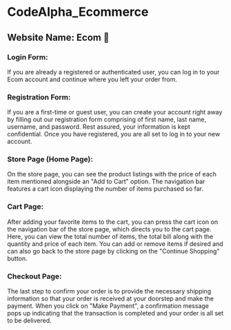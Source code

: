 # CodeAlpha_Ecommerce

## Website Name: Ecom 🛒

### Login Form:
If you are already a registered or authenticated user, you can log in to your Ecom account and continue where you left your order from.

### Registration Form:
If you are a first-time or guest user, you can create your account right away by filling out our registration form comprising of first name, last name, username, and password. Rest assured, your information is kept confidential. Once you have registered, you are all set to log in to your new account.

### Store Page (Home Page):
On the store page, you can see the product listings with the price of each item mentioned alongside an "Add to Cart" option. The navigation bar features a cart icon displaying the number of items purchased so far.

### Cart Page:
After adding your favorite items to the cart, you can press the cart icon on the navigation bar of the store page, which directs you to the cart page. Here, you can view the total number of items, the total bill along with the quantity and price of each item. You can add or remove items if desired and can also go back to the store page by clicking on the "Continue Shopping" button.

### Checkout Page:
The last step to confirm your order is to provide the necessary shipping information so that your order is received at your doorstep and make the payment. When you click on "Make Payment", a confirmation message pops up indicating that the transaction is completed and your order is all set to be delivered.
